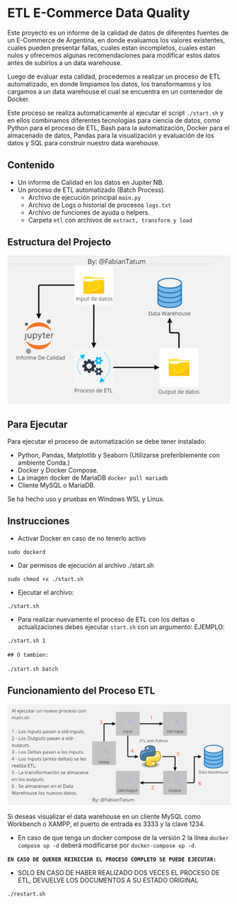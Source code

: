 # ETL E-Commerce Data Quality

Este proyecto es un informe de la calidad de datos de diferentes fuentes de un E-Commerce de Argentina, en donde evaluamos los valores existentes, cuales pueden presentar fallas, cuales estan incompletos, cuales estan nulos y ofrecemos algunas recomendaciones para modificar estos datos antes de subirlos a un data warehouse.

Luego de evaluar esta calidad, procedemos a realizar un proceso de ETL automatizado, en donde limpiamos los datos, los transformamos y los cargamos a un data warehouse el cual se encuentra en un contenedor de Docker.

Este proceso se realiza automaticamente al ejecutar el script `./start.sh` y en ellos combinamos diferentes tecnologias para ciencia de datos, como Python para el proceso de ETL, Bash para la automatización, Docker para el almacenado de datos, Pandas para la visualización y evaluación de los datos y SQL para construir nuestro data warehouse.


## Contenido

- Un informe de Calidad en los datos en Jupiter NB.
- Un proceso de ETL automatizado (Batch Process).
    + Archivo de ejecución principal `main.py`
    + Archivo de Logs o historial de procesos `logs.txt`
    + Archivo de funciones de ayuda o helpers.
    + Carpeta `etl` con archivos de `extract, transform y load`

## Estructura del Projecto

![](_src/estructura-proyecto.png)

## Para Ejecutar

Para ejecutar el proceso de automatización se debe tener instalado:

- Python, Pandas, Matplotlib y Seaborn (Utilizarse preferiblemente con ambiente Conda.)
- Docker y Docker Compose.
- La imagen docker de MariaDB `docker pull mariadb`
- Cliente MySQL o MariaDB.

Se ha hecho uso y pruebas en Windows WSL y Linux.

## Instrucciones

- Activar Docker en caso de no tenerlo activo
```
sudo dockerd
```

- Dar permisos de ejecución al archivo ./start.sh
```
sudo chmod +x ./start.sh
```

- Ejecutar el archivo:
```
./start.sh
```

- Para realizar nuevamente el proceso de ETL con los deltas o actualizaciones debes ejecutar `start.sh` con un argumento:
EJEMPLO:
```
./start.sh 1

## O tambien:

./start.sh batch
```
## Funcionamiento del Proceso ETL
![](_src/etl-process.png)

Si deseas visualizar el data warehouse en un cliente MySQL como Workbench o XAMPP, el puerto de entrada es 3333 y la clave 1234.

- En caso de que tenga un docker compose de la versión 2 la línea `docker compose up -d` deberá modificarse por `docker-compose up -d`.

**`EN CASO DE QUERER REINICIAR EL PROCESO COMPLETO SE PUEDE EJECUTAR:`**

- SOLO EN CASO DE HABER REALIZADO DOS VECES EL PROCESO DE ETL, DEVUELVE LOS DOCUMENTOS A SU ESTADO ORIGINAL
```
./restart.sh
```
